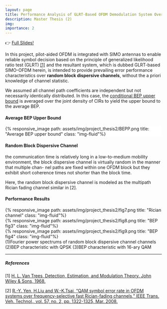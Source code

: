 ```yaml
---
layout: page
title: Performance Analysis of GLRT-Based OFDM Demodulation System Over Random Block Dispersive Channel
description: Master Thesis (2)
img: 
importance: 2
---
```


:point_right: [Full Slides!](/assets/pdf/thesis_slides.pdf)

In this project, pilot-aided OFDM is integrated with SIMO antennas to enable reliable symbol decision based on the principle of generalized likelihood ratio test (GLRT) [[1]](#references) and the resultant system, which is dubbed GLRT-based SIMO-OFDM herein, is intended to provide prevailing error performance characteristics over **random block dispersive channels**, without the a priori knowledge of channel statistic.

We assumed all channel path coefficients are independent but not necessarily identically distributed. In this case, the [conditional BEP upper bound](https://lucyliao1997.github.io/projects/thesis1/) is averaged over the joint density of CIRs to yield the upper bound to the average BEP.

#### Average BEP Upper Bound

<div class="w-75 p-3" style="background-color: #FFF;">{% responsive_image path: assets/img/project_thesis2/BEPP.png title: "Average BEP upper bound" class: "img-fluid"%}</div>

#### Random Block Dispersive Channel

 the communication time is relatively long in a low-to-medium mobility environment, the block dispersive channel is virtually random in the manner that multiple chan- nel paths are fixed within one OFDM block but they exhibit short coherence times not shorter than the block time.


Here, the random block dispersive channel is modeled as the multipath Rician fading channel similar in [2].

#### Performance Results

<div class="container">
  <div class="row">
    <div class="col">
      {% responsive_image path: assets/img/project_thesis2/fig7.png title: "Rician channel" class: "img-fluid"%}
    </div>
    <div class="col">
      {% responsive_image path: assets/img/project_thesis2/fig8.png title: "BEP fig3" class: "img-fluid"%}
    </div>
    <div class="col">
      {% responsive_image path: assets/img/project_thesis2/fig9.png title: "BEP fig4" class: "img-fluid"%}
    </div>
  </div>
</div>
<div class="caption">
    (1)Fourier power spectrums of random block dispersive channel channels
    (2)BEP characteristic with QPSK
    (3)BEP characteristic with 16-ary QAM
</div>

---
##### References
[1] [H. L. Van Trees, Detection, Estimation, and Modulation Theory. John Wiley & Sons, 1968.](https://www.wiley.com/en-us/Detection+Estimation+and+Modulation+Theory%2C+Part+I%3A+Detection%2C+Estimation%2C+and+Filtering+Theory%2C+2nd+Edition-p-9780470542965)

[2] [R.-Y. Yen, H.Liu and W.-K.Tsai, “QAM symbol error rate in OFDM systems over frequency-selective fast Rician-fading channels,” IEEE Trans. Veh. Technol., vol. 57, no. 2, pp. 1322-1325, Mar. 2008.](https://www.researchgate.net/publication/3156754_QAM_Symbol_Error_Rate_in_OFDM_Systems_Over_Frequency-Selective_Fast_Ricean-Fading_Channels)